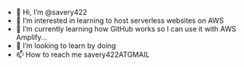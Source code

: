 - 👋 Hi, I’m @savery422
- 👀 I’m interested in learning to host serverless websites on AWS
- 🌱 I’m currently learning how GitHub works so I can use it with AWS Amplify...
- 💞️ I’m looking to learn by doing
- 📫 How to reach me savery422ATGMAIL

<!---
savery422/savery422 is a ✨ special ✨ repository because its `README.md` (this file) appears on your GitHub profile.
You can click the Preview link to take a look at your changes.
--->
